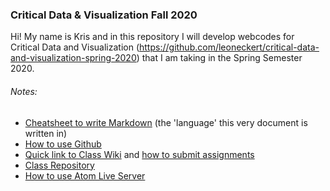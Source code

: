 ### Critical Data & Visualization Fall 2020

Hi! My name is Kris and in this repository I will develop webcodes for Critical Data and Visualization (https://github.com/leoneckert/critical-data-and-visualization-spring-2020) that I am taking in the Spring Semester 2020.


###### Notes:

- [Cheatsheet to write Markdown](https://guides.github.com/features/mastering-markdown/) (the 'language' this very document is written in)
- [How to use Github](https://github.com/leoneckert/critical-data-and-visualization-spring-2020/tree/master/coding-foundation#pushing-changes-to-your-remote-github-repository)
- [Quick link to Class Wiki](https://github.com/leoneckert/critical-data-and-visualization-spring-2020/wiki) and [how to submit assignments](https://github.com/leoneckert/cdv-fall19/tree/master/other/how-to-submit-assigments)
- [Class Repository](https://github.com/leoneckert/critical-data-and-visualization-spring-2020)
- [How to use Atom Live Server](https://github.com/leoneckert/critical-data-and-visualization-spring-2020/tree/master/coding-foundation#opening-atom-live-server)
